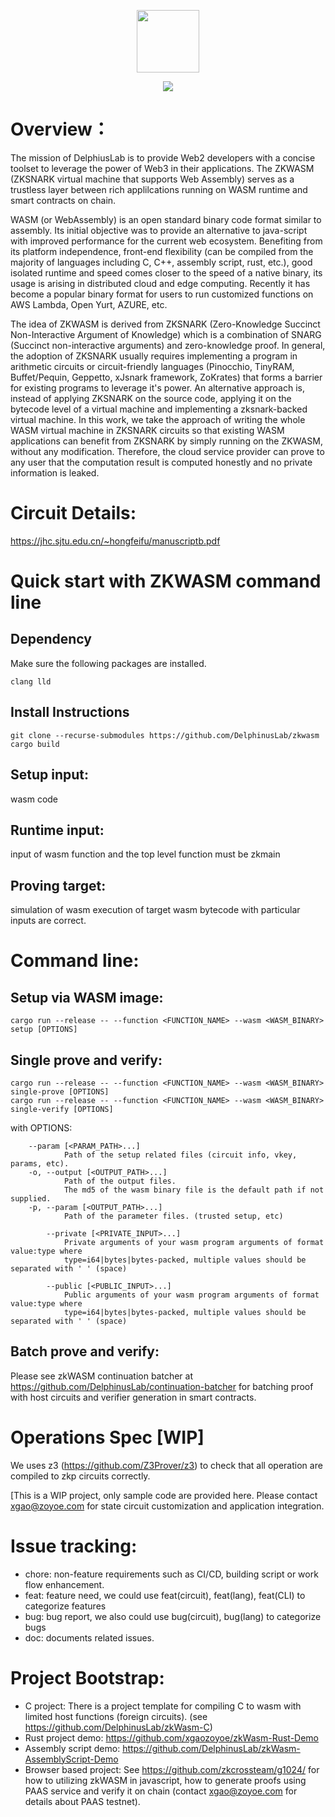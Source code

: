 <p align="center">
  <img src="zkwasm-bk.png" height="100">
</p>

<p align="center">
  <a href="https://github.com/DelphinusLab/zkWasm/blob/main/LICENSE"><img src="https://img.shields.io/badge/license-Apache 2-blue.svg"></a>
</p>

# Overview：

The mission of DelphiusLab is to provide Web2 developers with a concise toolset to leverage the power of Web3 in their applications. The ZKWASM (ZKSNARK virtual machine that supports Web Assembly) serves as a trustless layer between rich applilcations running on WASM runtime and smart contracts on chain.

WASM (or WebAssembly) is an open standard binary code format similar to assembly. Its initial objective was to provide an alternative to java-script with improved performance for the current web ecosystem. Benefiting from its platform independence, front-end flexibility (can be compiled from the majority of languages including C, C++, assembly script, rust, etc.), good isolated runtime and speed comes closer to the speed of a native binary, its usage is arising in distributed cloud and edge computing. Recently it has become a popular binary format for users to run customized functions on AWS Lambda, Open Yurt, AZURE, etc.

The idea of ZKWASM is derived from ZKSNARK (Zero-Knowledge Succinct Non-Interactive Argument of Knowledge) which is a combination of SNARG (Succinct non-interactive arguments) and zero-knowledge proof. In general, the adoption of ZKSNARK usually requires implementing a program in arithmetic circuits or circuit-friendly languages (Pinocchio, TinyRAM, Buffet/Pequin, Geppetto, xJsnark framework, ZoKrates) that forms a barrier for existing programs to leverage it's power. An alternative approach is, instead of applying ZKSNARK on the source code, applying it on the bytecode level of a virtual machine and implementing a zksnark-backed virtual machine. In this work, we take the approach of writing the whole WASM virtual machine in ZKSNARK circuits so that existing WASM applications can benefit from ZKSNARK by simply running on the ZKWASM, without any modification. Therefore, the cloud service provider can prove to any user that the computation result is computed honestly and no private information is leaked.


# Circuit Details:
https://jhc.sjtu.edu.cn/~hongfeifu/manuscriptb.pdf

# Quick start with ZKWASM command line

## Dependency

Make sure the following packages are installed.
```
clang lld
```
## Install Instructions
```
git clone --recurse-submodules https://github.com/DelphinusLab/zkwasm
cargo build
```

## Setup input:
wasm code

## Runtime input:
input of wasm function and the top level function must be zkmain

## Proving target:
simulation of wasm execution of target wasm bytecode with particular inputs are correct.

# Command line:
## Setup via WASM image:
```
cargo run --release -- --function <FUNCTION_NAME> --wasm <WASM_BINARY> setup [OPTIONS]
```

## Single prove and verify:
```
cargo run --release -- --function <FUNCTION_NAME> --wasm <WASM_BINARY> single-prove [OPTIONS]
cargo run --release -- --function <FUNCTION_NAME> --wasm <WASM_BINARY> single-verify [OPTIONS]
```
with OPTIONS:
```
    --param [<PARAM_PATH>...]
            Path of the setup related files (circuit info, vkey, params, etc).
    -o, --output [<OUTPUT_PATH>...]
            Path of the output files.
            The md5 of the wasm binary file is the default path if not supplied.
    -p, --param [<OUTPUT_PATH>...]
            Path of the parameter files. (trusted setup, etc)

        --private [<PRIVATE_INPUT>...]
            Private arguments of your wasm program arguments of format value:type where
            type=i64|bytes|bytes-packed, multiple values should be separated with ' ' (space)

        --public [<PUBLIC_INPUT>...]
            Public arguments of your wasm program arguments of format value:type where
            type=i64|bytes|bytes-packed, multiple values should be separated with ' ' (space)
```
## Batch prove and verify:
Please see zkWASM continuation batcher at https://github.com/DelphinusLab/continuation-batcher for batching proof with host circuits and verifier generation in smart contracts.

# Operations Spec [WIP]
We uses z3 (https://github.com/Z3Prover/z3) to check that all operation are compiled to zkp circuits correctly.

[This is a WIP project, only sample code are provided here. Please contact xgao@zoyoe.com for state circuit customization and application integration. 

# Issue tracking:
* chore: non-feature requirements such as CI/CD, building script or work flow enhancement.
* feat: feature need, we could use feat(circuit), feat(lang), feat(CLI) to categorize features
* bug: bug report, we also could use bug(circuit), bug(lang) to categorize bugs
* doc: documents related issues.

# Project Bootstrap:
* C project: There is a project template for compiling C to wasm with limited host functions (foreign circuits). (see https://github.com/DelphinusLab/zkWasm-C)
* Rust project demo: https://github.com/xgaozoyoe/zkWasm-Rust-Demo
* Assembly script demo: https://github.com/DelphinusLab/zkWasm-AssemblyScript-Demo
* Browser based project: See https://github.com/zkcrossteam/g1024/ for how to utilizing zkWASM in javascript, how to generate proofs using PAAS service and verify it on chain (contact xgao@zoyoe.com for details about PAAS testnet).
